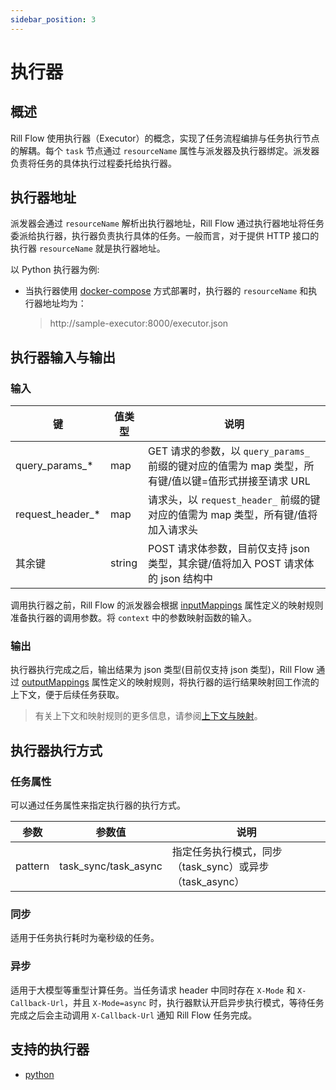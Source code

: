 ```yaml
---
sidebar_position: 3
---
```



# 执行器

## 概述

Rill Flow 使用执行器（Executor）的概念，实现了任务流程编排与任务执行节点的解耦。每个 `task` 节点通过 `resourceName` 属性与派发器及执行器绑定。派发器负责将任务的具体执行过程委托给执行器。

## 执行器地址

派发器会通过 `resourceName` 解析出执行器地址，Rill Flow 通过执行器地址将任务委派给执行器，执行器负责执行具体的任务。一般而言，对于提供 HTTP 接口的执行器 `resourceName` 就是执行器地址。

以 Python 执行器为例:

  - 当执行器使用 [docker-compose](../../getting-started/02-sample.md#并行和异步处理) 方式部署时，执行器的 `resourceName` 和执行器地址均为：
    > http://sample-executor:8000/executor.json

## 执行器输入与输出
### 输入

| 键                 | 值类型    | 说明                                                                                   |
|------------------|--------|--------------------------------------------------------------------------------------|
| query_params_*   | map    | GET 请求的参数，以 `query_params_` 前缀的键对应的值需为 map 类型，所有键/值以键=值形式拼接至请求 URL |
| request_header_* | map    | 请求头，以 `request_header_` 前缀的键对应的值需为 map 类型，所有键/值将加入请求头                      |
| 其余键              | string | POST 请求体参数，目前仅支持 json 类型，其余键/值将加入 POST 请求体的 json 结构中                   |

调用执行器之前，Rill Flow 的派发器会根据 [inputMappings](/docs/user-guide/defination/context-and-mapping#参数映射) 属性定义的映射规则准备执行器的调用参数。将 `context` 中的参数映射函数的输入。

### 输出
执行器执行完成之后，输出结果为 json 类型(目前仅支持 json 类型)，Rill Flow 通过 [outputMappings](/docs/user-guide/defination/context-and-mapping#参数映射) 属性定义的映射规则，将执行器的运行结果映射回工作流的上下文，便于后续任务获取。

> 有关上下文和映射规则的更多信息，请参阅[上下文与映射](context-and-mapping)。

## 执行器执行方式

### 任务属性
可以通过任务属性来指定执行器的执行方式。

| 参数               | 参数值                                | 说明                                        |
|------------------|------------------------------------|-------------------------------------------|
| pattern          | task_sync/task_async               | 指定任务执行模式，同步（task_sync）或异步（task_async） |

### 同步
适用于任务执行耗时为毫秒级的任务。

### 异步
适用于大模型等重型计算任务。当任务请求 header 中同时存在 `X-Mode` 和 `X-Callback-Url`，并且 `X-Mode=async` 时，执行器默认开启异步执行模式，等待任务完成之后会主动调用 `X-Callback-Url` 通知 Rill Flow 
任务完成。

## 支持的执行器

- [python](https://github.com/weibocom/rill-flow/tree/main/executors/fastapi/README.md)

